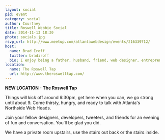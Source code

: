 ```yaml
---
layout: social
pid: event
category: social
author: Courtney
title: Roswell Webbie Social
date: 2014-11-13 18:30
photo: socials.jpg
rsvp_url: http://www.meetup.com/atlantawebdesign/events/216339712/
host:
  name: Brad Iroff
  twitter: bradiroff
  bio: I enjoy being a father, husband, friend, web designer, entrepreneur, mountain biker, tennis player, photographer, coffee drinker & geek.
location:
  name: The Roswell Tap
  url: http://www.theroswelltap.com/
---
```

**NEW LOCATION - The Roswell Tap**

Things will kick off around 6:30pm, get here when you can, we go strong until about 9. Come thirsty, hungry, and ready to talk with Atlanta's Northside Web Heads. </p><p>Join your fellow designers, developers, tweeters, and friends for an evening of fun and conversation. You'll be glad you did.

We have a private room upstairs, use the stairs out back or the stairs inside.
